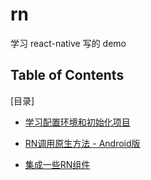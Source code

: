 rn
===

学习 react-native 写的 demo

Table of Contents
-------
[目录]

* [学习配置环境和初始化项目](./l1)

* [RN调用原生方法 - Android版](./l2)

* [集成一些RN组件](./l3)
